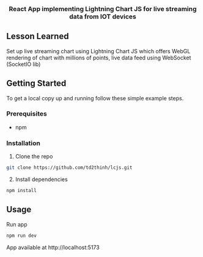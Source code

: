 <br/>
<p align="center">
  <a href="https://github.com/td2thinh/lcjs">
  </a>

  <h3 align="center">React App implementing Lightning Chart JS for live streaming data from IOT devices</h3>

</p>

## Lesson Learned

Set up live streaming chart using Lightning Chart JS which offers WebGL rendering of chart with millions of points, live data feed using WebSocket (SocketIO lib)

## Getting Started

To get a local copy up and running follow these simple example steps.

### Prerequisites

* npm

### Installation

1. Clone the repo

```sh
git clone https://github.com/td2thinh/lcjs.git
```

2. Install dependencies

```sh
npm install
```

## Usage
Run app
```sh
npm run dev 
```
App available at http://localhost:5173
